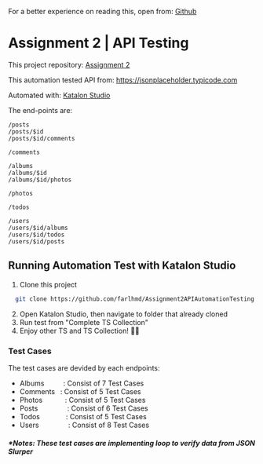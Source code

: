 For a better experience on reading this, open from: [Github](https://github.com/farlhmd/Assignment2APIAutomationTesting)
# Assignment 2 | API Testing
This project repository: [Assignment 2](https://github.com/farlhmd/Assignment2APIAutomationTesting)

This automation tested API from: https://jsonplaceholder.typicode.com

Automated with: [Katalon Studio](https://katalon.com)

The end-points are:
```
/posts
/posts/$id
/posts/$id/comments
```
```	
/comments	
```
```
/albums
/albums/$id
/albums/$id/photos
```
```
/photos
```	
```
/todos	
```
```
/users
/users/$id/albums
/users/$id/todos
/users/$id/posts
```



## Running Automation Test with Katalon Studio


1. Clone this project
```bash
  git clone https://github.com/farlhmd/Assignment2APIAutomationTesting
```
2. Open Katalon Studio, then navigate to folder that already cloned
3. Run test from "Complete TS Collection"
4. Enjoy other TS and TS Collection! 💪😌
   
### Test Cases

The test cases are devided by each endpoints:

- Albums&ensp;&ensp;&ensp;&ensp;&ensp; : Consist of 7 Test Cases
- Comments &ensp;: Consist of 5 Test Cases
- Photos&ensp;&ensp;&ensp;&ensp;&ensp;&ensp; : Consist of 5 Test Cases
- Posts&ensp;&ensp;&ensp;&ensp;&ensp;&ensp;&ensp;&ensp; : Consist of 6 Test Cases
- Todos&ensp;&ensp;&ensp;&ensp;&ensp;&ensp;&ensp; : Consist of 5 Test Cases
- Users&ensp;&ensp;&ensp;&ensp;&ensp;&ensp;&ensp;&ensp; : Consist of 8 Test Cases

##### *Notes: These test cases are implementing loop to verify data from JSON Slurper
